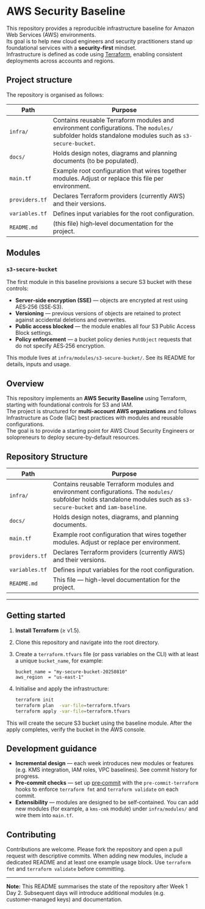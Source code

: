 # AWS Security Baseline

This repository provides a reproducible infrastructure baseline for Amazon Web Services (AWS) environments.  
Its goal is to help new cloud engineers and security practitioners stand up foundational services with a **security‑first** mindset.  
Infrastructure is defined as code using [Terraform](https://www.terraform.io/), enabling consistent deployments across accounts and regions.

## Project structure

The repository is organised as follows:

| Path              | Purpose |
|------------------|---------|
| `infra/`          | Contains reusable Terraform modules and environment configurations.  The `modules/` subfolder holds standalone modules such as `s3-secure-bucket`. |
| `docs/`           | Holds design notes, diagrams and planning documents (to be populated). |
| `main.tf`         | Example root configuration that wires together modules.  Adjust or replace this file per environment. |
| `providers.tf`    | Declares Terraform providers (currently AWS) and their versions. |
| `variables.tf`    | Defines input variables for the root configuration. |
| `README.md`       | (this file) high‑level documentation for the project. |

## Modules

### `s3-secure-bucket`

The first module in this baseline provisions a secure S3 bucket with these controls:

- **Server‑side encryption (SSE)** — objects are encrypted at rest using AES‑256 (SSE‑S3).  
- **Versioning** — previous versions of objects are retained to protect against accidental deletions and overwrites.  
- **Public access blocked** — the module enables all four S3 Public Access Block settings.  
- **Policy enforcement** — a bucket policy denies `PutObject` requests that do not specify AES‑256 encryption.

This module lives at `infra/modules/s3-secure-bucket/`.  See its README for details, inputs and usage.

## Overview

This repository implements an **AWS Security Baseline** using Terraform, starting with foundational controls for S3 and IAM.  
The project is structured for **multi-account AWS organizations** and follows Infrastructure as Code (IaC) best practices with modules and reusable configurations.  
The goal is to provide a starting point for AWS Cloud Security Engineers or solopreneurs to deploy secure-by-default resources.

## Repository Structure

| Path           | Purpose |
|----------------|---------|
| `infra/`       | Contains reusable Terraform modules and environment configurations. The `modules/` subfolder holds standalone modules such as `s3-secure-bucket` and `iam-baseline`. |
| `docs/`        | Holds design notes, diagrams, and planning documents. |
| `main.tf`      | Example root configuration that wires together modules. Adjust or replace per environment. |
| `providers.tf` | Declares Terraform providers (currently AWS) and their versions. |
| `variables.tf` | Defines input variables for the root configuration. |
| `README.md`    | This file — high-level documentation for the project. |

---



## Getting started

1. **Install Terraform** (≥ v1.5).  
2. Clone this repository and navigate into the root directory.  
3. Create a `terraform.tfvars` file (or pass variables on the CLI) with at least a unique `bucket_name`, for example:

   ```hcl
   bucket_name = "my-secure-bucket-20250810"
   aws_region  = "us-east-1"
   ```

4. Initialise and apply the infrastructure:

   ```sh
   terraform init
   terraform plan  -var-file=terraform.tfvars
   terraform apply -var-file=terraform.tfvars
   ```

This will create the secure S3 bucket using the baseline module.  After the apply completes, verify the bucket in the AWS console.

## Development guidance

- **Incremental design** — each week introduces new modules or features (e.g. KMS integration, IAM roles, VPC baselines).  See commit history for progress.
- **Pre‑commit checks** — set up [pre‑commit](https://pre-commit.com/) with the `pre-commit-terraform` hooks to enforce `terraform fmt` and `terraform validate` on each commit.
- **Extensibility** — modules are designed to be self‑contained.  You can add new modules (for example, a `kms-cmk` module) under `infra/modules/` and wire them into `main.tf`.

## Contributing

Contributions are welcome.  Please fork the repository and open a pull request with descriptive commits.  When adding new modules, include a dedicated README and at least one example usage block.  Use `terraform fmt` and `terraform validate` before committing.

---

**Note:** This README summarises the state of the repository after Week 1 Day 2.  Subsequent days will introduce additional modules (e.g. customer‑managed keys) and documentation.

